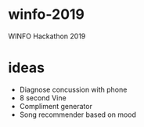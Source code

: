 # winfo-2019
WINFO Hackathon 2019 

# ideas
- Diagnose concussion with phone
- 8 second Vine
- Compliment generator
- Song recommender based on mood
